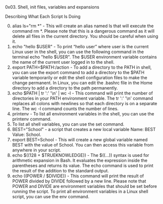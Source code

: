 0x03. Shell, init files, variables and expansions

Describing What Each Script Is Doing

0. alias ls="rm *" - This will create an alias named ls that will execute the command rm *. Please note that this is a dangerous command as it will delete all files in the current directory. You should be careful when using it.
1. echo "hello $USER" - To print “hello user” where user is the current Linux user in the shell, you can use the following command in the terminal echo "hello $USER". The $USER environment variable contains the name of the current user logged in to the shell.
2. export PATH=$PATH:/action - To add a directory to the PATH in shell, you can use the export command to add a directory to the $PATH variable temporarily or edit the shell configuration files to make the change permanent. In Linux, you can edit the .bashrc file in the Home directory to add a directory to the path permanently.
3. echo $PATH | tr ':' '\n' | wc -l - This command will print the number of directories in your PATH environment variable. The tr ':' '\n' command replaces all colons with newlines so that each directory is on a separate line. The wc -l command counts the number of lines.
4. printenv - To list all environment variables in the shell, you can use the printenv command.
5. To list all shell variables, you can use the set command.
6. BEST="School" - a script that creates a new local variable Name: BEST Value: School.
7. export BEST=School - This will create a new global variable named BEST with the value of School. You can then access this variable from anywhere in your script.
8. echo $((128 + $TRUEKNOWLEDGE)) - The $((...)) syntax is used for arithmetic expansion in Bash. It evaluates the expression inside the parentheses and returns its value. The echo command is used to print the result of the addition to the standard output.
9. echo $(($POWER / $DIVIDE)) - This command will print the result of POWER divided by DIVIDE followed by a new line. Please note that POWER and DIVIDE are environment variables that should be set before running the script. To print all environment variables in a Linux shell script, you can use the env command.
